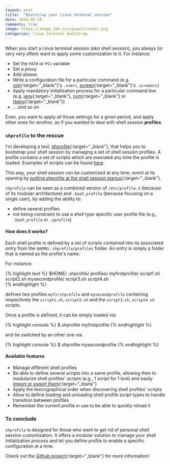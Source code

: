 ```yaml
---
layout: post
title:  "Bootstrap your Linux terminal session"
date: 2018-05-18
comments: true
image: https://image.ibb.co/cguwwJ/rocket.png
categories: linux terminal bootstrap
---
```


When you start a Linux terminal session (_aka_ shell session), you always (or very very often) want to apply some customization to it. For instance:
- Set the `PATH` or `PS1` variable
- Set a proxy
- Add aliases
- Write a configuration file for a particular command (e.g. [vim]{:target="_blank"}'s `.vimrc`, [screen]{:target="_blank"}'s `.screenrc`)
- Apply mandatory initialization process for a particular command line (e.g. [jenv]{:target="_blank"}, [nvm]{:target="_blank"} or [rbenv]{:target="_blank"})
- ... _and so on_ 

Even, you want to apply all those settings for a given period, and apply other ones for another, as if you wanted to deal with shell session **profiles**.  

### `shprofile` to the rescue

I'm developing a tool, [shprofile]{:target="_blank"}, that helps you to bootstrap your shell session by managing a set of shell session profiles. A profile contains a set of scripts which are executed any time the profile is loaded. Examples of scripts can be found [here][shprofile-example-scripts].  

This way, your shell session can be customized at any time, event at its opening by [putting shprofile at the shell session startup][shprofile-bootstrap-it]{:target="_blank"}.

`shprofile` can be seen as a combined version of `/etc/profile.d` (because of its modular architecture) and `.bash_profile` (because focusing on a single user), by adding the ability to:
- define several profiles
- not being constraint to use a shell type specific user profile file (e.g., `.bash_profile` or `.zprofile`)

#### How does it works?

Each shell profile is defined by a set of scripts contained into its associated _entry_ from the `$HOME/.shprofile/profiles` folder. An _entry_ is simply a folder that is named as the profile's name.

For instance:

{% highlight text %}
$HOME/
    .shprofile/
        profiles/
            myfirstprofile/
                script1.sh
                script2.sh
            mysecondprofile/
                script3.sh
                script4.sh    
{% endhighlight %}

defines two profiles `myfirstprofile` and `mysecondprofile` containing respectively the `script1.sh`, `script2.sh` and the `script3.sh`, `script4.sh` scripts.

Once a profile is defined, it can be simply loaded via:

{% highlight console %}
$ shprofile myfirstprofile
{% endhighlight %}

and be switched by an other one via:

{% highlight console %}
$ shprofile mysecondprofile
{% endhighlight %}

#### Available features

- Manage different shell profiles
- Be able to define several scripts into a same profile, allowing then to modularize shell profiles' scripts (e.g., 1 script for 1 tool) and easily [import or export them][shprofile-example-scripts]{:target="_blank"}
- Apply the lexicographical order when discovering shell profiles' scripts
- Allow to define _loading_ and _unloading_ shell profile script types to handle transition between profiles
- Remember the current profile in use to be able to quickly reload it

### To conclude

`shprofile` is designed for those who want to get rid of personal shell session customization. It offers a modular solution to manage your shell initialization process and let you define profile to enable a specific configuration at a time.

Check out the [Github project][shprofile]{:target="_blank"} for more information!

[shprofile]: https://github.com/abourdon/shprofile
[shprofile-bootstrap-it]: https://github.com/abourdon/shprofile#3-bootstrap-it
[shprofile-example-scripts]: https://github.com/abourdon/shprofile/tree/master/examples/scripts
[vim]: https://www.vim.org
[screen]: https://www.gnu.org/software/screen
[jenv]: http://www.jenv.be
[nvm]: https://github.com/creationix/nvm
[rbenv]: https://github.com/rbenv/rbenv